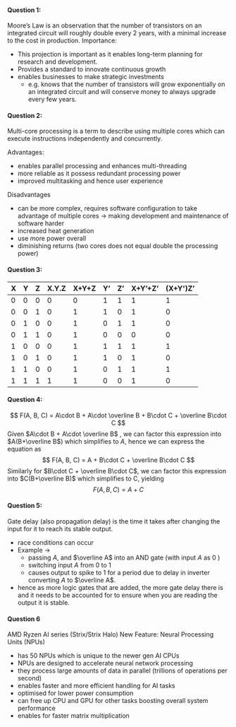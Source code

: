 #### Question 1:

Moore’s Law is an observation that the number of transistors on an integrated circuit will roughly double every 2 years, with a minimal increase to the cost in production.
Importance:
- This projection is important as it enables long-term planning for research and development. 
- Provides a standard to innovate continuous growth
- enables businesses to make strategic investments 
	- e.g. knows that the number of transistors will grow exponentially on an integrated circuit and will conserve money to always upgrade every few years.
#### Question 2:
Multi-core processing is a term to describe using multiple cores which can execute instructions independently and concurrently. 

Advantages:
- enables parallel processing and enhances multi-threading
- more reliable as it possess redundant processing power
- improved multitasking and hence user experience 

Disadvantages
- can be more complex, requires software configuration to take advantage of multiple cores -> making development and maintenance of software harder
- increased heat generation
- use more power overall
- diminishing returns (two cores does not equal double the processing power)
#### Question 3:

| X   | Y   | Z   | X.Y.Z | X+Y+Z | Y’  | Z’  | X+Y’+Z’ | (X+Y')Z’ |
| --- | --- | --- | ----- | ----- | --- | --- | ------- | -------- |
| 0   | 0   | 0   | 0     | 0     | 1   | 1   | 1       | 1        |
| 0   | 0   | 1   | 0     | 1     | 1   | 0   | 1       | 0        |
| 0   | 1   | 0   | 0     | 1     | 0   | 1   | 1       | 0        |
| 0   | 1   | 1   | 0     | 1     | 0   | 0   | 0       | 0        |
| 1   | 0   | 0   | 0     | 1     | 1   | 1   | 1       | 1        |
| 1   | 0   | 1   | 0     | 1     | 1   | 0   | 1       | 0        |
| 1   | 1   | 0   | 0     | 1     | 0   | 1   | 1       | 1        |
| 1   | 1   | 1   | 1     | 1     | 0   | 0   | 1       | 0        |

#### Question 4:
$$
F(A, B, C) = A\cdot B + A\cdot \overline B + B\cdot C + \overline B\cdot C
$$
Given $A\cdot B + A\cdot \overline B$  , we can factor this expression into $A(B+\overline B$) which simplifies to $A$,  hence we can express the equation as
$$
F(A, B, C) = A + B\cdot C + \overline B\cdot C
$$
Similarly for $B\cdot C + \overline B\cdot C$, we can factor this expression into $C(B+\overline B)$ which simplifies to C,  yielding
$$
F(A, B, C) = A + C
$$
#### Question 5:
Gate delay (also propagation delay) is the time it takes after changing the input for it to reach its stable output.
- race conditions can occur 
- Example ->
	- passing $A$, and $\overline A$ into an AND gate (with input $A$ as $0$ )
	- switching input $A$ from $0$ to $1$
	- causes output to spike to $1$ for a period due to delay in inverter converting $A$ to $\overline A$.
- hence as more logic gates that are added, the more gate delay there is and it needs to be accounted for to ensure when you are reading the output it is stable.
#### Question 6
AMD Ryzen AI series (Strix/Strix Halo)
New Feature: Neural Processing Units (NPUs)
- has 50 NPUs which is unique to the newer gen AI CPUs
- NPUs are designed to accelerate neural network processing
- they process large amounts of data in parallel (trillions of operations per second)
- enables faster and more efficient handling for AI tasks
- optimised for lower power consumption
- can free up CPU and GPU for other tasks boosting overall system performance
- enables for faster matrix multiplication